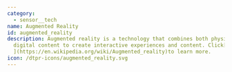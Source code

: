 ```yaml
---
category: 
  - sensor__tech
name: Augmented Reality
id: augmented_reality
description: Augmented reality is a technology that combines both physical and
  digital content to create interactive experiences and content. Click[ here
  ](https://en.wikipedia.org/wiki/Augmented_reality)to learn more.
icon: /dtpr-icons/augmented_reality.svg
---
```

